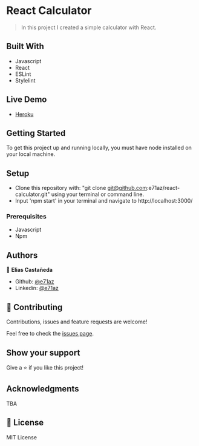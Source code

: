 # React Calculator

> In this project I created a simple calculator with React.

## Built With

- Javascript
- React
- ESLint
- Stylelint

## Live Demo

- [Heroku](https://react-calculator-e71az.herokuapp.com/)

## Getting Started

To get this project up and running locally, you must have node installed on your local machine.

## Setup

- Clone this repository with: "git clone git@github.com:e71az/react-calculator.git" using your terminal or command line.
- Input 'npm start' in your terminal and navigate to http://localhost:3000/

### Prerequisites

- Javascript
- Npm

## Authors

👤 **Elias Castañeda**

- Github: [@e71az](https://github.com/e71az)
- Linkedin: [@e71az](https://www.linkedin.com/in/eliasecasta/)

## 🤝 Contributing

Contributions, issues and feature requests are welcome!

Feel free to check the [issues page](https://github.com/e71az/react-calculator/issues).

## Show your support

Give a ⭐️ if you like this project!

## Acknowledgments

TBA

## 📝 License

MIT License
